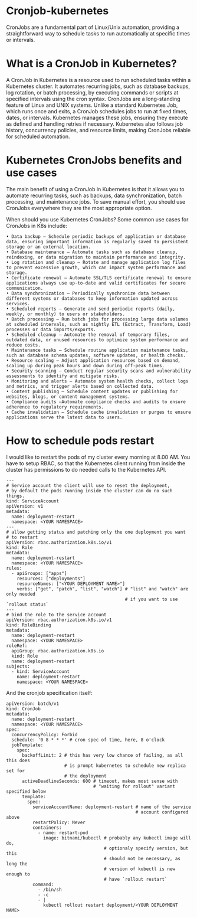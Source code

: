 # Cronjob-kubernetes
CronJobs are a fundamental part of Linux/Unix automation, providing a straightforward way to schedule tasks to run automatically at specific times or intervals.

# What is a CronJob in Kubernetes?
A CronJob in Kubernetes is a resource used to run scheduled tasks within a Kubernetes cluster.
It automates recurring jobs, such as database backups, log rotation, or batch processing, by executing commands or scripts at specified intervals using the cron syntax.
CronJobs are a long-standing feature of Linux and UNIX systems. 
Unlike a standard Kubernetes Job, which runs once and exits, a CronJob schedules jobs to run at fixed times, dates, or intervals.
Kubernetes manages these jobs, ensuring they execute as defined and handling retries if necessary.
Kubernetes also follows job history, concurrency policies, and resource limits, making CronJobs reliable for scheduled automation.

# Kubernetes CronJobs benefits and use cases
The main benefit of using a CronJob in Kubernetes is that it allows you to automate recurring tasks, such as backups, data synchronization, batch processing, and maintenance jobs. To save manual effort, you should use CronJobs everywhere they are the most appropriate option.

When should you use Kubernetes CronJobs?
Some common use cases for CronJobs in K8s include:

    • Data backup — Schedule periodic backups of application or database data, ensuring important information is regularly saved to persistent storage or an external location.
    • Database maintenance — Automate tasks such as database cleanup, reindexing, or data migration to maintain performance and integrity.
    • Log rotation and cleanup — Rotate and manage application log files to prevent excessive growth, which can impact system performance and storage.
    • Certificate renewal — Automate SSL/TLS certificate renewal to ensure applications always use up-to-date and valid certificates for secure communication.
    • Data synchronization — Periodically synchronize data between different systems or databases to keep information updated across services.
    • Scheduled reports — Generate and send periodic reports (daily, weekly, or monthly) to users or stakeholders.
    • Batch processing — Run batch jobs for processing large data volumes at scheduled intervals, such as nightly ETL (Extract, Transform, Load) processes or data imports/exports.
    • Scheduled cleanup — Automate the removal of temporary files, outdated data, or unused resources to optimize system performance and reduce costs.
    • Maintenance tasks — Schedule routine application maintenance tasks, such as database schema updates, software updates, or health checks.
    • Resource scaling — Adjust application resources based on demand, scaling up during peak hours and down during off-peak times.
    • Security scanning — Conduct regular security scans and vulnerability assessments to identify and mitigate risks.
    • Monitoring and alerts — Automate system health checks, collect logs and metrics, and trigger alerts based on collected data.
    • Content publishing — Schedule content updates or publishing for websites, blogs, or content management systems.
    • Compliance audits —Automate compliance checks and audits to ensure adherence to regulatory requirements.
    • Cache invalidation — Schedule cache invalidation or purges to ensure applications serve the latest data to users.
# How to schedule pods restart
I would like to restart the pods of my cluster every morning at 8.00 AM.
You have to setup RBAC, so that the Kubernetes client running from inside the cluster has permissions to do needed calls to the Kubernetes API.

```
---
# Service account the client will use to reset the deployment,
# by default the pods running inside the cluster can do no such things.
kind: ServiceAccount
apiVersion: v1
metadata:
  name: deployment-restart
  namespace: <YOUR NAMESPACE>
---
# allow getting status and patching only the one deployment you want
# to restart
apiVersion: rbac.authorization.k8s.io/v1
kind: Role
metadata:
  name: deployment-restart
  namespace: <YOUR NAMESPACE>
rules:
  - apiGroups: ["apps"]
    resources: ["deployments"]
    resourceNames: ["<YOUR DEPLOYMENT NAME>"]
    verbs: ["get", "patch", "list", "watch"] # "list" and "watch" are only needed
                                             # if you want to use `rollout status`
---
# bind the role to the service account
apiVersion: rbac.authorization.k8s.io/v1
kind: RoleBinding
metadata:
  name: deployment-restart
  namespace: <YOUR NAMESPACE>
roleRef:
  apiGroup: rbac.authorization.k8s.io
  kind: Role
  name: deployment-restart
subjects:
  - kind: ServiceAccount
    name: deployment-restart
    namespace: <YOUR NAMESPACE>
```

And the cronjob specification itself:
```
apiVersion: batch/v1
kind: CronJob
metadata:
  name: deployment-restart
  namespace: <YOUR NAMESPACE>
spec:
  concurrencyPolicy: Forbid
  schedule: '0 8 * * *' # cron spec of time, here, 8 o'clock
  jobTemplate:
    spec:
      backoffLimit: 2 # this has very low chance of failing, as all this does
                      # is prompt kubernetes to schedule new replica set for
                      # the deployment
      activeDeadlineSeconds: 600 # timeout, makes most sense with 
                                 # "waiting for rollout" variant specified below
      template:
        spec:
          serviceAccountName: deployment-restart # name of the service
                                                 # account configured above
          restartPolicy: Never
          containers:
            - name: restart-pod
              image: bitnami/kubectl # probably any kubectl image will do,
                                     # optionaly specify version, but this
                                     # should not be necessary, as long the
                                     # version of kubectl is new enough to
                                     # have `rollout restart`
          command:
            - /bin/sh
            - -c
            - |
              kubectl rollout restart deployment/<YOUR DEPLOYMENT NAME>
```
